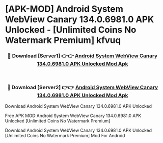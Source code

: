 # [APK-MOD] Android System WebView Canary 134.0.6981.0 APK Unlocked - [Unlimited Coins No Watermark Premium] kfvuq



<div align="center">
<h3>🔴 Download [Server1] 👉👉 <a href="https://momento.my/?title=Android_System_WebView_Canary_134.0.6981.0_APK_Unlocked">Android System WebView Canary 134.0.6981.0 APK Unlocked Mod Apk</a></h3><br>

<h3>🔴 Download [Server2] 👉👉 <a href="https://momento.my/?title=Android_System_WebView_Canary_134.0.6981.0_APK_Unlocked">Android System WebView Canary 134.0.6981.0 APK Unlocked Mod Apk</a></h3>
</div>



Download Android System WebView Canary 134.0.6981.0 APK Unlocked 

Free APK MOD Android System WebView Canary 134.0.6981.0 APK Unlocked [Unlimited Coins No Watermark Premium]

Download Android System WebView Canary 134.0.6981.0 APK Unlocked [Unlimited Coins No Watermark Premium] Mod For Android
